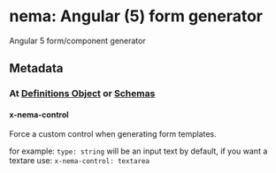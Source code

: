 # nema: Angular (5) form generator

Angular 5 form/component generator

## Metadata

### At [Definitions Object](https://github.com/OAI/OpenAPI-Specification/blob/master/versions/2.0.md#definitionsObject) or [Schemas](https://github.com/OAI/OpenAPI-Specification/blob/master/versions/3.0.1.md#schemaObject)

#### x-nema-control

Force a custom control when generating form templates.

for example: `type: string` will be an input text by default,
if you want a textare use: `x-nema-control: textarea`


